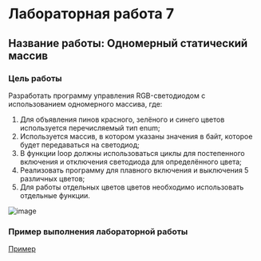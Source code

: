 # Лабораторная работа 7
## Название работы: Одномерный статический массив

### Цель работы
Разработать программу управления RGB-светодиодом с использованием одномерного массива, где:
1. Для объявления пинов красного, зелёного и синего цветов используется перечисляемый тип enum;
2. Используется массив, в котором указаны значения в байт, которое будет передаваться на светодиод;
3. В функции loop должны использоваться циклы для постепенного включения и отключения светодиода для определённого цвета;
4. Реализовать программу для плавного включения и выключения 5 различных цветов;
5. Для работы отдельных цветов цветов необходимо использовать отдельные функции.

![image](https://github.com/belvasevg/Programming-of-microcontrollers-SUAI-/assets/62217397/126b3d16-73d9-4f5b-8bcc-462535ac06c8)

### Пример выполнения лабораторной работы
[Пример](https://www.tinkercad.com/things/hkaDj6IKJTH-laboratornaya-7-odnomernyj-massiv/editel?sharecode=Ey4UJSFUkmmIt3O2e8T6BiQMVtGTPPWyHwegBO4XGpU/ "ссылка на платформу Tinkercad")
